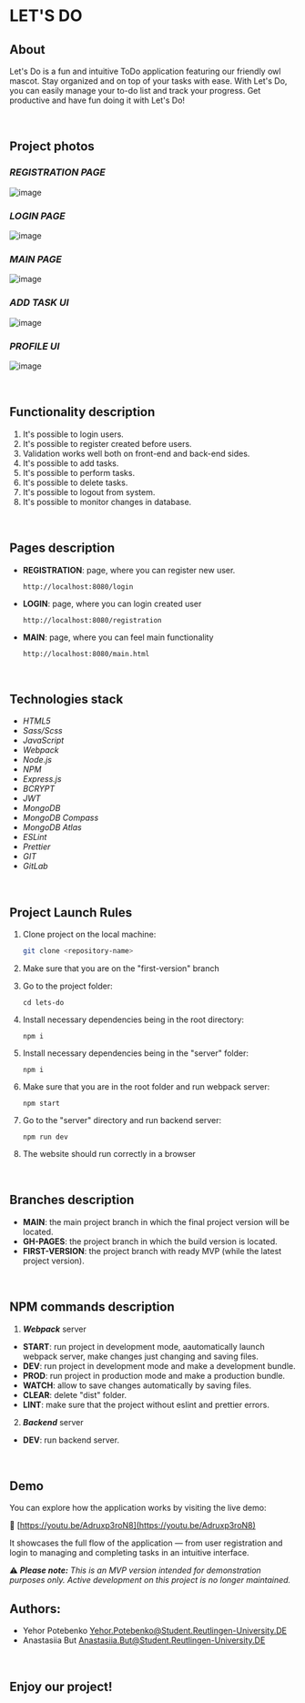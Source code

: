 # LET'S DO

## About

Let's Do is a fun and intuitive ToDo application featuring our friendly owl mascot. Stay organized and on top of your tasks with ease. With Let's Do, you can easily manage your to-do list and track your progress. Get productive and have fun doing it with Let's Do!

<br />

## Project photos

### **_REGISTRATION PAGE_**

![image](./docs/registration.png)

### **_LOGIN PAGE_**

![image](./docs/login.png)

### **_MAIN PAGE_**

![image](./docs/main.png)

### **_ADD TASK UI_**

![image](./docs/add-task.png)

### **_PROFILE UI_**

![image](./docs/profile.png)

<br />

## Functionality description

1. It's possible to login users.
2. It's possible to register created before users.
3. Validation works well both on front-end and back-end sides.
4. It's possible to add tasks.
5. It's possible to perform tasks.
6. It's possible to delete tasks.
7. It's possible to logout from system.
8. It's possible to monitor changes in database.

<br />

## Pages description

- **REGISTRATION**: page, where you can register new user.
  ```console
  http://localhost:8080/login
  ```
- **LOGIN**: page, where you can login created user
  ```console
  http://localhost:8080/registration
  ```
- **MAIN**: page, where you can feel main functionality
  ```console
  http://localhost:8080/main.html
  ```

<br />

## Technologies stack

- _HTML5_
- _Sass/Scss_
- _JavaScript_
- _Webpack_
- _Node.js_
- _NPM_
- _Express.js_
- _BCRYPT_
- _JWT_
- _MongoDB_
- _MongoDB Compass_
- _MongoDB Atlas_
- _ESLint_
- _Prettier_
- _GIT_
- _GitLab_

<br />

## Project Launch Rules

1. Clone project on the local machine:

   ```bash
   git clone <repository-name>
   ```

2. Make sure that you are on the "first-version" branch

3. Go to the project folder:

   ```console
   cd lets-do
   ```

4. Install necessary dependencies being in the root directory:

   ```console
   npm i
   ```

5. Install necessary dependencies being in the "server" folder:

   ```console
   npm i
   ```

6. Make sure that you are in the root folder and run webpack server:

   ```console
   npm start
   ```

7. Go to the "server" directory and run backend server:

   ```console
   npm run dev
   ```

8. The website should run correctly in a browser

<br />

## Branches description

- **MAIN**: the main project branch in which the final project version will be located.
- **GH-PAGES**: the project branch in which the build version is located.
- **FIRST-VERSION**: the project branch with ready MVP (while the latest project version).

<br />

## NPM commands description

1. **_Webpack_** server

- **START**: run project in development mode, aautomatically launch webpack server, make changes just changing and saving files.
- **DEV**: run project in development mode and make a development bundle.
- **PROD**: run project in production mode and make a production bundle.
- **WATCH**: allow to save changes automatically by saving files.
- **CLEAR**: delete "dist" folder.
- **LINT**: make sure that the project without eslint and prettier errors.

2. **_Backend_** server

- **DEV**: run backend server.

<br />

## Demo

You can explore how the application works by visiting the live demo:

🔗 [https://youtu.be/Adruxp3roN8](https://youtu.be/Adruxp3roN8)

It showcases the full flow of the application — from user registration and login to managing and completing tasks in an intuitive interface.

⚠️ _**Please note:** This is an MVP version intended for demonstration purposes only. Active development on this project is no longer maintained._

## Authors:

- Yehor Potebenko <Yehor.Potebenko@Student.Reutlingen-University.DE>
- Anastasiia But <Anastasiia.But@Student.Reutlingen-University.DE>

<br />

## Enjoy our project!

